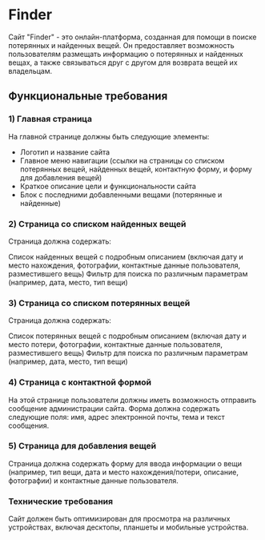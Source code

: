 # Finder

Сайт "Finder" - это онлайн-платформа, созданная для помощи в поиске потерянных и найденных вещей. Он предоставляет возможность пользователям размещать информацию о потерянных и найденных вещах, а также связываться друг с другом для возврата вещей их владельцам.

## Функциональные требования

### 1) Главная страница

На главной странице должны быть следующие элементы:

- Логотип и название сайта
- Главное меню навигации (ссылки на страницы со списком потерянных вещей, найденных вещей, контактную форму, и форму для добавления вещей)
- Краткое описание цели и функциональности сайта
- Блок с последними добавленными вещами (потерянные и найденные)
### 2) Страница со списком найденных вещей

Страница должна содержать:

Список найденных вещей с подробным описанием (включая дату и место нахождения, фотографии, контактные данные пользователя, разместившего вещь)
Фильтр для поиска по различным параметрам (например, дата, место, тип вещи)
### 3) Страница со списком потерянных вещей

Страница должна содержать:

Список потерянных вещей с подробным описанием (включая дату и место потери, фотографии, контактные данные пользователя, разместившего вещь)
Фильтр для поиска по различным параметрам (например, дата, место, тип вещи)
### 4) Страница с контактной формой

На этой странице пользователи должны иметь возможность отправить сообщение администрации сайта. Форма должна содержать следующие поля: имя, адрес электронной почты, тема и текст сообщения.

### 5) Страница для добавления вещей

Страница должна содержать форму для ввода информации о вещи (например, тип вещи, дата и место нахождения/потери, описание, фотографии) и контактные данные пользователя.

### Технические требования

Сайт должен быть оптимизирован для просмотра на различных устройствах, включая десктопы, планшеты и мобильные устройства.

